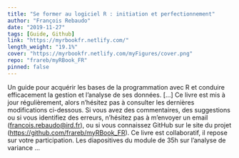```yaml
---
title: "Se former au logiciel R : initiation et perfectionnement"
author: "François Rebaudo"
date: "2019-11-27"
tags: [Guide, Github]
link: "https://myrbookfr.netlify.com/"
length_weight: "19.1%"
cover: "https://myrbookfr.netlify.com/myFigures/cover.png"
repo: "frareb/myRBook_FR"
pinned: false
---
```


Un guide pour acquérir les bases de la programmation avec R et conduire efficacement la gestion et l’analyse de ses données. [...] Ce livre est mis à jour régulièrement, alors n’hésitez pas à consulter les dernières modifications ci-dessous. Si vous avez des commentaires, des suggestions ou si vous identifiez des erreurs, n’hésitez pas à m’envoyer un email (francois.rebaudo@ird.fr), ou si vous connaissez GitHub sur le site du projet (https://github.com/frareb/myRBook_FR). Ce livre est collaboratif, il repose sur votre participation. Les diapositives du module de 35h sur l’analyse de variance ...
